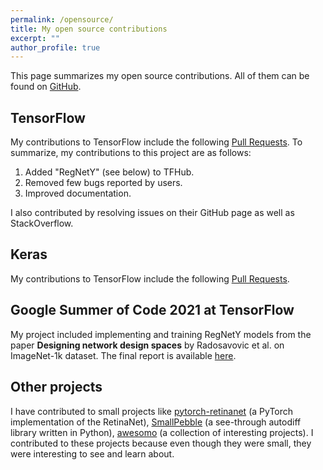 ```yaml
---
permalink: /opensource/
title: My open source contributions
excerpt: ""
author_profile: true
---
```


This page summarizes my open source contributions. All of them can be found on [GitHub](https://github.com/AdityaKane2001/).

## TensorFlow

My contributions to TensorFlow include the following [Pull Requests](https://github.com/search?q=is%3Apr+user%3Atensorflow+author%3AAdityaKane2001&type=Issues). To summarize, my contributions to this project are as follows:

1. Added "RegNetY" (see below) to TFHub. 
2. Removed few bugs reported by users.
3. Improved documentation.

I also contributed by resolving issues on their GitHub page as well as StackOverflow. 

## Keras

My contributions to TensorFlow include the following [Pull Requests](https://github.com/search?q=is%3Apr+user%3Akeras-team+author%3AAdityaKane2001&type=Issues). 

## Google Summer of Code 2021 at TensorFlow

My project included implementing and training RegNetY models from the paper **Designing network design spaces** by Radosavovic et al. on ImageNet-1k dataset. The final report is available [here](gsoc2021report). 


## Other projects

I have contributed to small projects like [pytorch-retinanet](https://github.com/search?q=is%3Apr+repo%3Ayhenon%2Fpytorch-retinanet+author%3AAdityaKane2001&type=Issues) (a PyTorch implementation of the  RetinaNet), [SmallPebble](https://github.com/search?q=is%3Apr+user%3Asradc+author%3AAdityaKane2001&type=Issues) (a see-through autodiff library written in Python), [awesomo](https://github.com/search?q=is%3Apr+repo%3Alk-geimfari%2Fawesomo+author%3AAdityaKane2001&type=Issues) (a collection of interesting projects). I contributed to these projects because even though they were small, they were interesting to see and learn about.    

